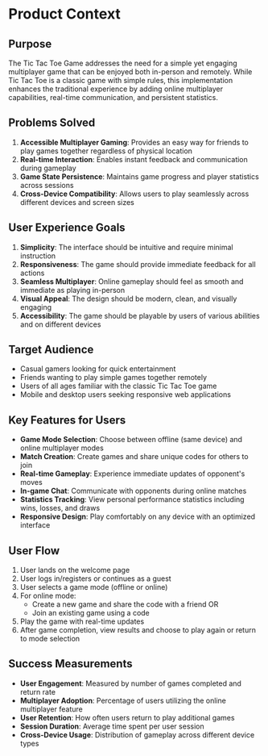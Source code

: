 # Product Context

## Purpose
The Tic Tac Toe Game addresses the need for a simple yet engaging multiplayer game that can be enjoyed both in-person and remotely. While Tic Tac Toe is a classic game with simple rules, this implementation enhances the traditional experience by adding online multiplayer capabilities, real-time communication, and persistent statistics.

## Problems Solved
1. **Accessible Multiplayer Gaming**: Provides an easy way for friends to play games together regardless of physical location
2. **Real-time Interaction**: Enables instant feedback and communication during gameplay
3. **Game State Persistence**: Maintains game progress and player statistics across sessions
4. **Cross-Device Compatibility**: Allows users to play seamlessly across different devices and screen sizes

## User Experience Goals
1. **Simplicity**: The interface should be intuitive and require minimal instruction
2. **Responsiveness**: The game should provide immediate feedback for all actions
3. **Seamless Multiplayer**: Online gameplay should feel as smooth and immediate as playing in-person
4. **Visual Appeal**: The design should be modern, clean, and visually engaging
5. **Accessibility**: The game should be playable by users of various abilities and on different devices

## Target Audience
- Casual gamers looking for quick entertainment
- Friends wanting to play simple games together remotely
- Users of all ages familiar with the classic Tic Tac Toe game
- Mobile and desktop users seeking responsive web applications

## Key Features for Users
- **Game Mode Selection**: Choose between offline (same device) and online multiplayer modes
- **Match Creation**: Create games and share unique codes for others to join
- **Real-time Gameplay**: Experience immediate updates of opponent's moves
- **In-game Chat**: Communicate with opponents during online matches
- **Statistics Tracking**: View personal performance statistics including wins, losses, and draws
- **Responsive Design**: Play comfortably on any device with an optimized interface

## User Flow
1. User lands on the welcome page
2. User logs in/registers or continues as a guest
3. User selects a game mode (offline or online)
4. For online mode:
   - Create a new game and share the code with a friend OR
   - Join an existing game using a code
5. Play the game with real-time updates
6. After game completion, view results and choose to play again or return to mode selection

## Success Measurements
- **User Engagement**: Measured by number of games completed and return rate
- **Multiplayer Adoption**: Percentage of users utilizing the online multiplayer feature
- **User Retention**: How often users return to play additional games
- **Session Duration**: Average time spent per user session
- **Cross-Device Usage**: Distribution of gameplay across different device types 